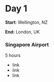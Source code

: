 # Day 1

**Start**: Wellington, NZ

**End:** London, UK



### Singapore Airport

5 hours

* link
* link 
* link







